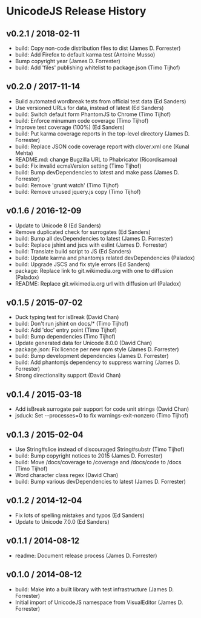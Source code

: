 # UnicodeJS Release History

## v0.2.1 / 2018-02-11
* build: Copy non-code distribution files to dist (James D. Forrester)
* build: Add Firefox to default karma test (Antoine Musso)
* Bump copyright year (James D. Forrester)
* build: Add 'files' publishing whitelist to package.json (Timo Tijhof)

## v0.2.0 / 2017-11-14
* Build automated wordbreak tests from official test data (Ed Sanders)
* Use versioned URLs for data, instead of latest (Ed Sanders)
* build: Switch default form PhantomJS to Chrome (Timo Tijhof)
* build: Enforce minumum code coverage (Timo Tijhof)
* Improve test coverage (100%) (Ed Sanders)
* build: Put karma coverage reports in the top-level directory (James D. Forrester)
* build: Replace JSON code coverage report with clover.xml one (Kunal Mehta)
* README.md: change Bugzilla URL to Phabricator (Ricordisamoa)
* build: Fix invalid ecmaVersion setting (Timo Tijhof)
* build: Bump devDependencies to latest and make pass (James D. Forrester)
* build: Remove 'grunt watch' (Timo Tijhof)
* build: Remove unused jquery.js copy (Timo Tijhof)

## v0.1.6 / 2016-12-09
* Update to Unicode 8 (Ed Sanders)
* Remove duplicated check for surrogates (Ed Sanders)
* build: Bump all devDependencies to latest (James D. Forrester)
* build: Replace jshint and jscs with eslint (James D. Forrester)
* build: Translate build script to JS (Ed Sanders)
* build: Update karma and phantomjs related devDependencies (Paladox)
* build: Upgrade JSCS and fix style errors (Ed Sanders)
* package: Replace link to git.wikimedia.org with one to diffusion (Paladox)
* README: Replace git.wikimedia.org url with diffusion url (Paladox)

## v0.1.5 / 2015-07-02
* Duck typing test for isBreak (David Chan)
* build: Don't run jshint on docs/* (Timo Tijhof)
* build: Add 'doc' entry point (Timo Tijhof)
* build: Bump dependencies (Timo Tijhof)
* Update generated data for Unicode 8.0.0 (David Chan)
* package.json: Fix licence per new npm style (James D. Forrester)
* build: Bump development dependencies (James D. Forrester)
* build: Add phantomjs dependency to suppress warning (James D. Forrester)
* Strong directionality support (David Chan)

## v0.1.4 / 2015-03-18
* Add isBreak surrogate pair support for code unit strings (David Chan)
* jsduck: Set --processes=0 to fix warnings-exit-nonzero (Timo Tijhof)

## v0.1.3 / 2015-02-04
* Use String#slice instead of discouraged String#substr (Timo Tijhof)
* build: Bump copyright notices to 2015 (James D. Forrester)
* build: Move /docs/coverage to /coverage and /docs/code to /docs (Timo Tijhof)
* Word character class regex (David Chan)
* build: Bump various devDependencies to latest (James D. Forrester)

## v0.1.2 / 2014-12-04
* Fix lots of spelling mistakes and typos (Ed Sanders)
* Update to Unicode 7.0.0 (Ed Sanders)

## v0.1.1 / 2014-08-12
* readme: Document release process (James D. Forrester)

## v0.1.0 / 2014-08-12
* build: Make into a built library with test infrastructure (James D. Forrester)
* Initial import of UnicodeJS namespace from VisualEditor (James D. Forrester)
